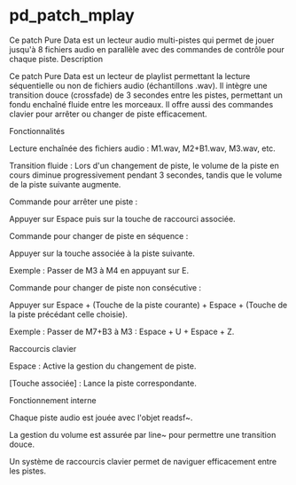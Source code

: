 # pd_patch_mplay
Ce patch Pure Data est un lecteur audio multi-pistes qui permet de jouer jusqu'à 8 fichiers audio en parallèle avec des commandes de contrôle pour chaque piste.
Description

Ce patch Pure Data est un lecteur de playlist permettant la lecture séquentielle ou non de fichiers audio (échantillons .wav). Il intègre une transition douce (crossfade) de 3 secondes entre les pistes, permettant un fondu enchaîné fluide entre les morceaux. Il offre aussi des commandes clavier pour arrêter ou changer de piste efficacement.

Fonctionnalités

Lecture enchaînée des fichiers audio : M1.wav, M2+B1.wav, M3.wav, etc.

Transition fluide : Lors d'un changement de piste, le volume de la piste en cours diminue progressivement pendant 3 secondes, tandis que le volume de la piste suivante augmente.

Commande pour arrêter une piste :

Appuyer sur Espace puis sur la touche de raccourci associée.

Commande pour changer de piste en séquence :

Appuyer sur la touche associée à la piste suivante.

Exemple : Passer de M3 à M4 en appuyant sur E.

Commande pour changer de piste non consécutive :

Appuyer sur Espace + (Touche de la piste courante) + Espace + (Touche de la piste précédant celle choisie).

Exemple : Passer de M7+B3 à M3 : Espace + U + Espace + Z.

Raccourcis clavier

Espace : Active la gestion du changement de piste.

[Touche associée] : Lance la piste correspondante.

Fonctionnement interne

Chaque piste audio est jouée avec l'objet readsf~.

La gestion du volume est assurée par line~ pour permettre une transition douce.

Un système de raccourcis clavier permet de naviguer efficacement entre les pistes.
